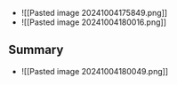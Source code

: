 * ![[Pasted image 20241004175849.png]]
* ![[Pasted image 20241004180016.png]]

## Summary
* ![[Pasted image 20241004180049.png]]